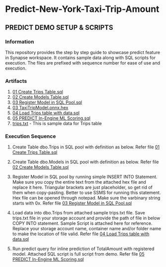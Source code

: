 # Predict-New-York-Taxi-Trip-Amount

## PREDICT DEMO SETUP & SCRIPTS

### Information
This repository provides the step by step guide to showcase predict feature in Synapse workspace. It contains sample data along with SQL scripts for execution. The files are prefixed with sequence number for ease of use and execution.

### Artifacts
1.	[01 Create Trips Table.sql](https://github.com/prlangad/Predict-New-York-Taxi-Trip-Amount/blob/master/Code%20Artifacts/01%20Create%20Trips%20Table.sql)
2.	[02 Create Models Table.sql](https://github.com/prlangad/Predict-New-York-Taxi-Trip-Amount/blob/master/Code%20Artifacts/02%20Create%20Models%20Table.sql)
3.	[03 Register Model in SQL Pool.sql](https://github.com/prlangad/Predict-New-York-Taxi-Trip-Amount/blob/master/Code%20Artifacts/03%20Register%20Model%20in%20SQL%20Pool.sql)
4.	[03 TaxiTripModel.onnx.hex](https://github.com/prlangad/Predict-New-York-Taxi-Trip-Amount/blob/master/ONNX%20Model%20Hex/03%20TaxiTripModel.onnx.hex)
5.	[04 Load Trips table with data.sql](https://github.com/prlangad/Predict-New-York-Taxi-Trip-Amount/blob/master/Code%20Artifacts/04%20Load%20Trips%20table%20with%20data.sql)
6.	[05 PREDICT In-Engine ML Scoring.sql](https://github.com/prlangad/Predict-New-York-Taxi-Trip-Amount/blob/master/Code%20Artifacts/05%20PREDICT%20In-Engine%20ML%20Scoring.sql)
7.	[trips.txt](https://github.com/prlangad/Predict-New-York-Taxi-Trip-Amount/blob/master/Sample%20Data/Trips.txt) - This is sample data for Trips table

### Execution Sequence
1.	Create Table dbo.Trips in SQL pool with definition as below. Refer file [01 Create Trips Table.sql](https://github.com/prlangad/Predict-New-York-Taxi-Trip-Amount/blob/master/Code%20Artifacts/01%20Create%20Trips%20Table.sql)

2.	Create Table dbo.Models in SQL pool with definition as below. Refer file [02 Create Models Table.sql](https://github.com/prlangad/Predict-New-York-Taxi-Trip-Amount/blob/master/Code%20Artifacts/02%20Create%20Models%20Table.sql)

3.	Register Model in SQL pool by running simple INSERT INTO Statement. Make sure you copy the entire text from the attached hex file and replace it here. Triangular brackets are just placeholder, so get rid of them when copy-pasting. Better to use SSMS for running this statement. Hex file can be opened through notepad. Make sure the varbinary string starts with 0x. Refer file [03 Register Model in SQL Pool.sql](https://github.com/prlangad/Predict-New-York-Taxi-Trip-Amount/blob/master/Code%20Artifacts/03%20Register%20Model%20in%20SQL%20Pool.sql)

4.	Load data into dbo.Trips from attached sample trips.txt file. Save trips.txt file in your storage account and provide the path of file in below COPY INTO statement. Sample Script is attached here for reference. Replace your storage account name, container name and/or folder name to make the location of file valid. Refer file [04 Load Trips table with data.sql](https://github.com/prlangad/Predict-New-York-Taxi-Trip-Amount/blob/master/Code%20Artifacts/04%20Load%20Trips%20table%20with%20data.sql)

5.	Run predict query for inline prediction of TotalAmount with registered model. Attached SQL script is full script from demo. Refer file [05 PREDICT In-Engine ML Scoring.sql](https://github.com/prlangad/Predict-New-York-Taxi-Trip-Amount/blob/master/Code%20Artifacts/05%20PREDICT%20In-Engine%20ML%20Scoring.sql)




